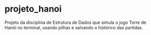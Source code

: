 # projeto_hanoi
Projeto da disciplina de Estrutura de Dados que simula o jogo Torre de Hanói no terminal, usando pilhas e salvando o histórico das partidas.
